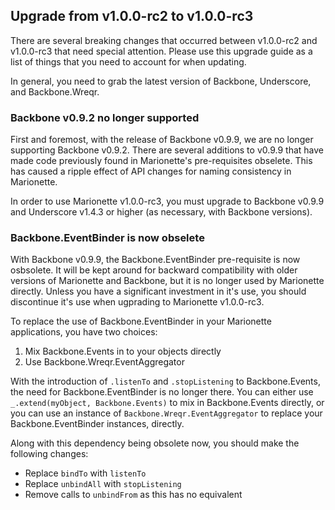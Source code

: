 ## Upgrade from v1.0.0-rc2 to v1.0.0-rc3

There are several breaking changes that occurred between v1.0.0-rc2 and
v1.0.0-rc3 that need special attention. Please use this upgrade guide
as a list of things that you need to account for when updating.

In general, you need to grab the latest version of Backbone, Underscore,
and Backbone.Wreqr.

### Backbone v0.9.2 no longer supported

First and foremost, with the release of Backbone v0.9.9, we are no
longer supporting Backbone v0.9.2. There are several additions to
v0.9.9 that have made code previously found in Marionette's pre-requisites
obselete. This has caused a ripple effect of API changes for
naming consistency in Marionette. 

In order to use Marionette v1.0.0-rc3, you must upgrade to Backbone
v0.9.9 and Underscore v1.4.3 or higher (as necessary, with Backbone
versions).

### Backbone.EventBinder is now obselete

With Backbone v0.9.9, the Backbone.EventBinder pre-requisite is now
osbsolete. It will be kept around for backward compatibility with
older versions of Marionette and Backbone, but it is no longer used
by Marionette directly. Unless you have a significant investment in
it's use, you should discontinue it's use when ugprading to Marionette
v1.0.0-rc3. 

To replace the use of Backbone.EventBinder in your Marionette applications,
you have two choices: 

1. Mix Backbone.Events in to your objects directly
2. Use Backbone.Wreqr.EventAggregator

With the introduction of `.listenTo` and `.stopListening` to Backbone.Events,
the need for Backbone.EventBinder is no longer there. You can either
use `_.extend(myObject, Backbone.Events)` to mix in Backbone.Events
directly, or you can use an instance of `Backbone.Wreqr.EventAggregator`
to replace your Backbone.EventBinder instances, directly.

Along with this dependency being obsolete now, you should make the
following changes:

* Replace `bindTo` with `listenTo`
* Replace `unbindAll` with `stopListening`
* Remove calls to `unbindFrom` as this has no equivalent

